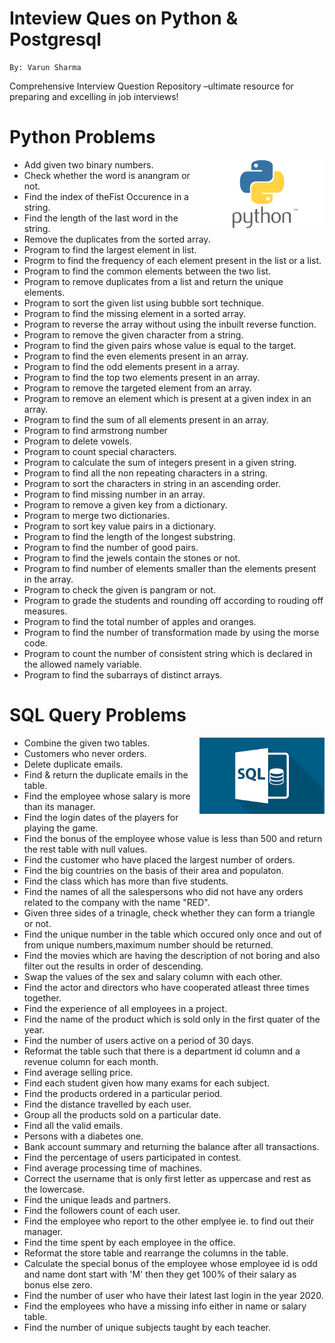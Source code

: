 # Inteview Ques on Python & Postgresql
```
By: Varun Sharma
```
Comprehensive Interview Question Repository –ultimate resource for preparing and excelling in job interviews!

# Python Problems
<img width="200px" src="./python.png" alt="Python"  align="right" />

- Add given two binary numbers.
- Check whether the word is anangram or not.
- Find the index of theFist Occurence in a string.
- Find the length of the last word in the string.
- Remove the duplicates from the sorted array.
- Program to find the largest element in list.
- Progrm to find the frequency of each element present in the list or a list. 
- Program to find the common elements between the two list.
- Program to remove duplicates from a list and return the unique elements.
- Program to sort the given list using bubble sort technique.
- Program to find the missing element in a sorted array.
- Program to reverse the array without using the inbuilt reverse function.
- Program to remove the given character from a string.
- Program to find the given pairs whose value is equal to the target.
- Program to find the even elements present in an array.
- Program to find the odd elements present in a array.
- Program to find the top two elements present in an array.
- Program to remove the targeted element from an array.
- Program to remove an element which is present at a given index in an array.
- Program to find the sum of all elements present in an array.
- Program to find armstrong number
- Program to delete vowels.
- Program to count special characters.
- Program to calculate the sum of integers present in a given string.
- Program to find all the non repeating characters in a string.
- Program to sort the characters in string in an ascending order.
- Program to find missing number in an array.
- Program to remove a given key from a dictionary.
- Program to merge two dictionaries.
- Program to sort key value pairs in a dictionary.
- Program to find the length of the longest substring.
- Program to find the number of good pairs.
- Program to find the jewels contain the stones or not.
- Program to find number of elements smaller than the elements present in the array.
- Program to check the given is pangram or not. 
- Program to grade the students and rounding off according to rouding off measures.
- Program to find the total number of apples and oranges.
- Program to find the number of transformation made by using the morse code.
- Program to count the number of consistent string which is declared in the allowed namely variable.
- Program to find the subarrays of distinct arrays.

# SQL Query Problems
<img width="200px" src="./sql.png" alt="Python"  align="right" />

- Combine the given two tables.
- Customers who never orders.
- Delete duplicate emails.
- Find & return the duplicate emails in the table.
- Find the employee whose salary is more than its manager.
- Find the login dates of the players for playing the game.
- Find the bonus of the employee whose value is less than 500 and return the rest table with null values. 
- Find the customer who have placed the largest number of orders.
- Find the big countries on the basis of their area and populaton.
- Find the class which has more than five students. 
- Find the names of all the salespersons who did not have any orders related to the company with the name "RED".
- Given three sides of a trinagle, check whether they can form a triangle or not.
- Find the unique number in the table which occured only once and out of from unique numbers,maximum number should be returned.
- Find the movies which are having the description of not boring and also filter out the results in order of descending.
- Swap the values of the sex and salary column with each other.
- Find the actor and directors who have cooperated atleast three times together.
- Find the experience of all employees in a project.
- Find the name of the product which is sold only in the first quater of the year.
- Find the number of users active on a period of 30 days.
- Reformat the table such that there is a department id column and a revenue column for each month.
- Find average selling price.
- Find each student given how many exams for each subject.
- Find the products ordered in a particular period.
- Find the distance travelled by each user.
- Group all the products sold on a particular date.
- Find all the valid emails.
- Persons with a diabetes one.
- Bank account summary and returning the balance after all transactions.
- Find the percentage of users participated in contest.
- Find average processing time of machines.
- Correct the username that is only first letter as uppercase and rest as the lowercase.
- Find the unique leads and partners.
- Find the followers count of each user.
- Find the employee who report to the other emplyee ie. to find out their manager.
- Find the time spent by each employee in the office.
- Reformat the store table and rearrange the columns in the table.
- Calculate the special bonus of the employee whose employee id is odd and name dont start with 'M' then they get 100% of their salary as bonus else zero.
- Find the number of user who have their latest last login in the year 2020.
- Find the employees who have a missing info either in name or salary table.
- Find the number of unique subjects taught by each teacher.